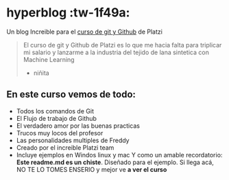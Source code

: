 # hyperblog :tw-1f49a:
Un blog Increible para el [curso de git y Github](https:/platzi.com) de Platzi
>El curso de git y Github de Platzi es lo que me hacia falta para triplicar mi salario y lanzarme a la industria del tejido de lana sintetica con Machine Learning
> - niñita

## En este curso vemos de todo:
- Todos los comandos de Git
- El Flujo de trabajo de Github
- El verdadero amor por las buenas practicas
- Trucos muy locos del profesor
- Las personalidades multiples de Freddy
- Creado por el increible Platzi team
- Incluye ejemplos en Windos linux y mac
Y como un amable recordatorio: **Este readme.md es un chiste**. Diseñado para el ejemplo. Si llega acá, NO TE LO TOMES ENSERIO y mejor ve **a ver el curso**